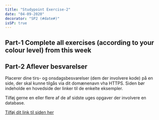 ```yaml
---
title: "Studypoint Exercise-2"
date: "04-09-2020"
decorator: "SP2 (#date#)"
isSP: true
---
```


<!-- REMOVE ME: Setting isSP ensures this pages gets added to the list of Studypoint exercises -->

## Part-1 Complete all exercises (according to your colour level) from this week

<!-- REMOVE ME: The tag below will insert all day-exercises given for this week -->
<!-- REMOVE ME: PeriodFolder and weekFolder MUST match the real folder names -->

<!--PeriodExercises Flow-1/week2 PeriodExercises-->

## Part-2 Aflever besvarelser

Placerer dine tirs- og onsdagsbesvarelser (dem der involvere kode) på en side, der skal kunne tilgås via dit domænenavn vha HTTPS. Siden bør indeholde en hovedside der linker til de enkelte eksempler.

Tilføj gerne en eller flere af de af sidste uges opgaver der involvere en database.

[Tilføj dit link til siden her](https://forms.gle/Fs4dDcMgd4pZdPGB6)
